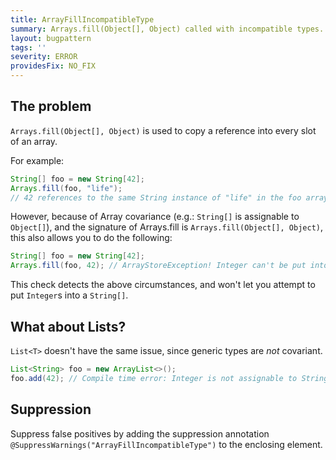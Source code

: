 ```yaml
---
title: ArrayFillIncompatibleType
summary: Arrays.fill(Object[], Object) called with incompatible types.
layout: bugpattern
tags: ''
severity: ERROR
providesFix: NO_FIX
---
```


<!--
*** AUTO-GENERATED, DO NOT MODIFY ***
To make changes, edit the @BugPattern annotation or the explanation in docs/bugpattern.
-->

## The problem
`Arrays.fill(Object[], Object)` is used to copy a reference into every slot of
an array.

For example:

```java
String[] foo = new String[42];
Arrays.fill(foo, "life");
// 42 references to the same String instance of "life" in the foo array
```

However, because of Array covariance (e.g.: `String[]` is assignable to
`Object[]`), and the signature of Arrays.fill is `Arrays.fill(Object[],
Object)`, this also allows you to do the following:

```java
String[] foo = new String[42];
Arrays.fill(foo, 42); // ArrayStoreException! Integer can't be put into a String[]
```

This check detects the above circumstances, and won't let you attempt to put
`Integer`s into a `String[]`.

## What about Lists?

`List<T>` doesn't have the same issue, since generic types are _not_ covariant.

```java
List<String> foo = new ArrayList<>();
foo.add(42); // Compile time error: Integer is not assignable to String
```

## Suppression
Suppress false positives by adding the suppression annotation `@SuppressWarnings("ArrayFillIncompatibleType")` to the enclosing element.
